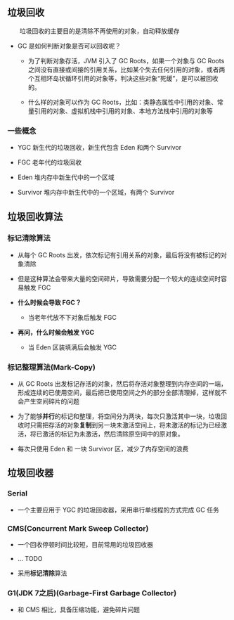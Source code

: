 ## 垃圾回收
&emsp;&emsp;垃圾回收的主要目的是清除不再使用的对象，自动释放缓存

- GC 是如何判断对象是否可以回收呢？
    
    - 为了判断对象存活，JVM 引入了 GC Roots，如果一个对象与 GC Roots 之间没有直接或间接的引用关系，比如某个失去任何引用的对象，或者两个互相环岛状循环引用的对象等，判决这些对象“死缓”，是可以被回收的。

    - 什么样的对象可以作为 GC Roots，比如：类静态属性中引用的对象、常量引用的对象、虚拟机栈中引用的对象、本地方法栈中引用的对象等 

### 一些概念

- YGC 新生代的垃圾回收，新生代包含 Eden 和两个 Survivor

- FGC 老年代的垃圾回收

- Eden 堆内存中新生代中的一个区域

- Survivor 堆内存中新生代中的一个区域，有两个 Survivor

## 垃圾回收算法


### 标记清除算法

- 从每个 GC Roots 出发，依次标记有引用关系的对象，最后将没有被标记的对象清除

- 但是这种算法会带来大量的空间碎片，导致需要分配一个较大的连续空间时容易触发 FGC

- **什么时候会导致 FGC？**

    - 当老年代放不下对象后触发 FGC
    
- **再问，什么时候会触发 YGC**    

    - 当 Eden 区装填满后会触发 YGC



### 标记整理算法(Mark-Copy)

- 从 GC Roots 出发标记存活的对象，然后将存活对象整理到内存空间的一端，形成连续的已使用空间，最后把已使用空间之外的部分全部清理掉，这样就不会产生空间碎片的问题

- 为了能够**并行**的标记和整理，将空间分为两块，每次只激活其中一块，垃圾回收时只需把存活的对象**复制**到另一块未激活空间上，将未激活的标记为已经激活，将已激活的标记为未激活，然后清除原空间中的原对象。

- 每次只使用 Eden 和 一块 Survivor 区，减少了内存空间的浪费

## 垃圾回收器

### Serial

- 一个主要应用于 YGC 的垃圾回收器，采用串行单线程的方式完成 GC 任务


### CMS(Concurrent Mark Sweep Collector)

- 一个回收停顿时间比较短，目前常用的垃圾回收器

- ... TODO

- 采用**标记清除**算法


### G1(JDK 7之后)(Garbage-First Garbage Collector)

- 和 CMS 相比，具备压缩功能，避免碎片问题